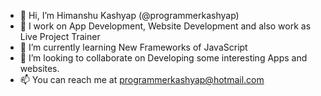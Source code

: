 - 👋 Hi, I’m Himanshu Kashyap (@programmerkashyap)
- 👀 I work on App Development, Website Development and also work as Live Project Trainer
- 🌱 I’m currently learning New Frameworks of JavaScript
- 💞️ I’m looking to collaborate on Developing some interesting Apps and websites.
- 📫 You can reach me at programmerkashyap@hotmail.com

<!---
programmerkashyap/programmerkashyap is a ✨ special ✨ repository because its `README.md` (this file) appears on your GitHub profile.
You can click the Preview link to take a look at your changes.
--->
